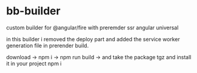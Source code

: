 # bb-builder
custom builder for @angular/fire with preremder ssr angular universal


in this builder i removed the deploy part and added the service worker generation file in prerender build.

download -> npm i -> npm run build -> and take the package tgz and install it in your project npm i <package-name>
